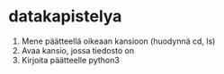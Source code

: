 # datakapistelya

1. Mene päätteellä oikeaan kansioon (huodynnä cd, ls)
2. Avaa kansio, jossa tiedosto on
3. Kirjoita päätteelle python3 <tiedostonnimi>
